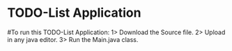 # TODO-List Application


#To run this TODO-List Application:
  1> Download the Source file.
  2> Upload in any java editor. 
  3> Run the Main.java class.

